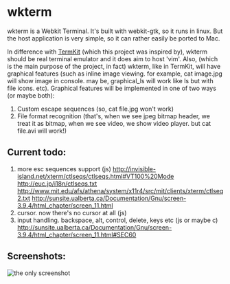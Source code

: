# wkterm

wkterm is a Webkit Terminal. It's built with webkit-gtk, so it runs in linux. But the host application is very simple, so it can rather easily be ported to Mac.

In difference with [TermKit](https://github.com/unconed/TermKit/) (which this project was inspired by), wkterm should be real terminal emulator and it does aim to host 'vim'. 
Also, (which is the main purpose of the project, in fact) wkterm, like in TermKit, will have graphical features (such as inline image viewing. for example, cat image.jpg will show image in console. may be, graphical_ls will work like ls but with file icons. etc).
Graphical features will be implemented in one of two ways (or maybe both):

1. Custom escape sequences (so, cat file.jpg won't work)
2. File format recognition (that's, when we see jpeg bitmap header, we treat it as bitmap, when we see video, we show video player. but cat file.avi will work!)



## Current todo:
1. more esc sequences support (js)
	http://invisible-island.net/xterm/ctlseqs/ctlseqs.html#VT100%20Mode
	http://euc.jp/i18n/ctlseqs.txt
	http://www.mit.edu/afs/athena/system/x11r4/src/mit/clients/xterm/ctlseq2.txt
	http://sunsite.ualberta.ca/Documentation/Gnu/screen-3.9.4/html_chapter/screen_11.html
2. cursor. now there's no cursor at all (js)
3. input handling. backspace, alt, control, delete, keys etc (js or maybe c)
	http://sunsite.ualberta.ca/Documentation/Gnu/screen-3.9.4/html_chapter/screen_11.html#SEC60

## Screenshots:

![the only screenshot](http://clip2net.com/clip/m31984/1306026783-clip-70kb.png)
